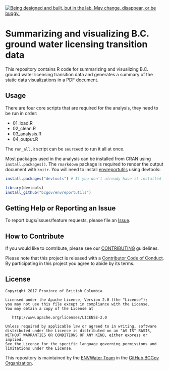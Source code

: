 <div id="devex-badge">
<a rel="Exploration" href="https://github.com/BCDevExchange/docs/blob/master/discussion/projectstates.md"><img alt="Being designed and built, but in the lab. May change, disappear, or be buggy." style="border-width:0" src="https://assets.bcdevexchange.org/images/badges/exploration.svg" title="Being designed and built, but in the lab. May change, disappear, or be buggy." /></a>
</div>

# Summarizing and visualizing B.C. ground water licensing transition data 

This repository contains R code for summarizing and visualizing B.C. ground water licensing transition data and generates a summary of the static data visualizations in a PDF document.

## Usage

There are four core scripts that are required for the analysis, they need to be run in order:

- 01_load.R
- 02_clean.R
- 03_analysis.R
- 04_output.R

The `run_all.R` script can be `source`ed to run it all at once.

Most packages used in the analysis can be installed from CRAN using `install.packages()`. The `rmarkdown` package is required to render the output document with `knitr`. You will need to install [envreportutils](https://github.com/bcgov/envreportutils) using devtools:

```r
install.packages("devtools") # If you don't already have it installed

library(devtools)
install_github("bcgov/envreportutils")
```


## Getting Help or Reporting an Issue

To report bugs/issues/feature requests, please file an [Issue](https://github.com/bcgov-c/gw-license-transition-summary/issues).

## How to Contribute

If you would like to contribute, please see our [CONTRIBUTING](CONTRIBUTING.md) guidelines.

Please note that this project is released with a [Contributor Code of Conduct](CODE_OF_CONDUCT.md). By participating in this project you agree to abide by its terms.


## License

    Copyright 2017 Province of British Columbia

    Licensed under the Apache License, Version 2.0 (the "License");
    you may not use this file except in compliance with the License.
    You may obtain a copy of the License at 

       http://www.apache.org/licenses/LICENSE-2.0

    Unless required by applicable law or agreed to in writing, software
    distributed under the License is distributed on an "AS IS" BASIS,
    WITHOUT WARRANTIES OR CONDITIONS OF ANY KIND, either express or implied.
    See the License for the specific language governing permissions and
    limitations under the License.
    
This repository is maintained by the [ENVWater Team](https://github.com/orgs/bcgov/teams/envwater/members) in the [GitHub BCGov Organization](https://github.com/bcgov). 
